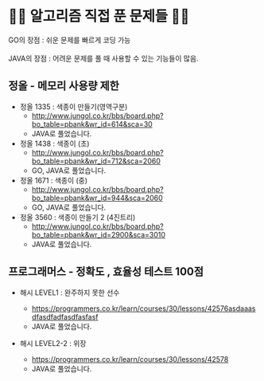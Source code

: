 <h1> 👨‍💻 알고리즘 직접 푼 문제들 👨‍💻</h1>
GO의 장점 : 쉬운 문제를 빠르게 코딩 가능 <br>
<br>
JAVA의 장점 : 어려운 문제를 풀 때 사용할 수 있는 기능들이 많음.<br>

<h2> 정올 - 메모리 사용량 제한</h2>

- 정올 1335 : 색종이 만들기(영역구분)
    - http://www.jungol.co.kr/bbs/board.php?bo_table=pbank&wr_id=614&sca=30
    - JAVA로 풀었습니다.
- 정올 1438 : 색종이 (초)
    - http://www.jungol.co.kr/bbs/board.php?bo_table=pbank&wr_id=712&sca=2060
    - GO, JAVA로 풀었습니다.
- 정올 1671 : 색종이 (중)
    - http://www.jungol.co.kr/bbs/board.php?bo_table=pbank&wr_id=944&sca=2060
    - GO, JAVA로 풀었습니다.
- 정올 3560 : 색종이 만들기 2 (4진트리)
    - http://www.jungol.co.kr/bbs/board.php?bo_table=pbank&wr_id=2900&sca=3010
    - JAVA로 풀었습니다.

<h2> 프로그래머스 - 정확도 , 효율성 테스트 100점</h2>

- 해시 LEVEL1 : 완주하지 못한 선수
    - https://programmers.co.kr/learn/courses/30/lessons/42576asdaaasdfasdfadfasdfasfasf
    - JAVA로 풀었습니다.

- 해시 LEVEL2-2 : 위장
    - https://programmers.co.kr/learn/courses/30/lessons/42578
    - JAVA로 풀었습니다.